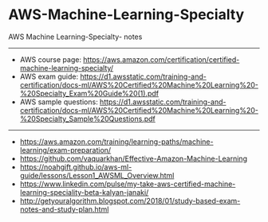 # AWS-Machine-Learning-Specialty
AWS Machine Learning-Specialty-  notes 

-----------------

- AWS course page: https://aws.amazon.com/certification/certified-machine-learning-specialty/
- AWS exam guide: https://d1.awsstatic.com/training-and-certification/docs-ml/AWS%20Certified%20Machine%20Learning%20-%20Specialty_Exam%20Guide%20(1).pdf
- AWS sample questions: https://d1.awsstatic.com/training-and-certification/docs-ml/AWS%20Certified%20Machine%20Learning%20-%20Specialty_Sample%20Questions.pdf

-----------------------

- https://aws.amazon.com/training/learning-paths/machine-learning/exam-preparation/
- https://github.com/vaquarkhan/Effective-Amazon-Machine-Learning
- https://noahgift.github.io/aws-ml-guide/lessons/Lesson1_AWSML_Overview.html
- https://www.linkedin.com/pulse/my-take-aws-certified-machine-learning-speciality-beta-kalyan-janaki/
- http://getyouralgorithm.blogspot.com/2018/01/study-based-exam-notes-and-study-plan.html
